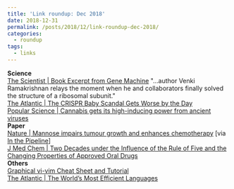 ```yaml
---
title: 'Link roundup: Dec 2018'
date: 2018-12-31
permalink: /posts/2018/12/link-roundup-dec-2018/
categories:
  - roundup
tags:
  - links
---
```


**Science**  
[The Scientist \| Book Excerpt from Gene Machine](https://www.the-scientist.com/reading-frames/book-excerpt-from-gene-machine-65171)
"...author Venki Ramakrishnan relays the moment when he and collaborators finally solved the structure of a ribosomal subunit."  
[The Atlantic \| The CRISPR Baby Scandal Gets Worse by the Day](https://www.theatlantic.com/science/archive/2018/12/15-worrying-things-about-crispr-babies-scandal/577234/)  
[Popular Science \| Cannabis gets its high-inducing power from ancient viruses](https://www.popsci.com/ancient-viruses-cannabis-genome)  
**Paper**  
[Nature \| Mannose impairs tumour growth and enhances chemotherapy](https://www.nature.com/articles/s41586-018-0729-3) [via [In the Pipeline](https://blogs.sciencemag.org/pipeline/archives/2018/12/05/mannose-and-cancer)]  
[J Med Chem \| Two Decades under the Influence of the Rule of Five and the Changing Properties of Approved Oral Drugs](http://pubs.acs.org/doi/10.1021/acs.jmedchem.8b00686)  
**Others**   
[Graphical vi-vim Cheat Sheet and Tutorial](http://www.viemu.com/a_vi_vim_graphical_cheat_sheet_tutorial.html)  
[The Atlantic \| The World’s Most Efficient Languages](https://www.theatlantic.com/international/archive/2016/06/complex-languages/489389/)  
